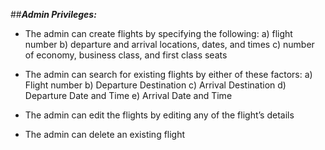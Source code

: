##***Admin Privileges:***
- The admin can create flights by specifying the following:
	a) flight number
	b) departure and arrival locations, dates, and times
	c) number of economy, business class, and first class seats

- The admin can search for existing flights by either of these factors:
	a) Flight number
	b) Departure Destination
	c) Arrival Destination
	d) Departure Date and Time
	e) Arrival Date and Time

- The admin can edit the flights by editing any of the flight’s details

- The admin can delete an existing flight
